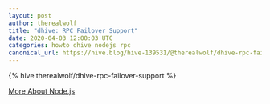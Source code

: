 ```yaml
---
layout: post
author: therealwolf
title: "dhive: RPC Failover Support"
date: 2020-04-03 12:00:03 UTC
categories: howto dhive nodejs rpc
canonical_url: https://hive.blog/hive-139531/@therealwolf/dhive-rpc-failover-support
---
```

{% hive therealwolf/dhive-rpc-failover-support %}

[More About Node.js](/nodejs)
